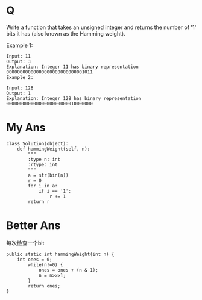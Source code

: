 # Q
Write a function that takes an unsigned integer and returns the number of '1' bits it has (also known as the Hamming weight).

Example 1:
```
Input: 11
Output: 3
Explanation: Integer 11 has binary representation 00000000000000000000000000001011 
Example 2:

Input: 128
Output: 1
Explanation: Integer 128 has binary representation 00000000000000000000000010000000
```
# My Ans
```
class Solution(object):
    def hammingWeight(self, n):
        """
        :type n: int
        :rtype: int
        """
        a = str(bin(n))
        r = 0
        for i in a:
            if i == '1':
                r += 1
        return r
```

# Better Ans
每次检查一个bit
```
public static int hammingWeight(int n) {
	int ones = 0;
    	while(n!=0) {
    		ones = ones + (n & 1);
    		n = n>>>1;
    	}
    	return ones;
}
```